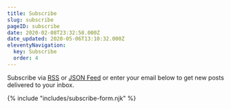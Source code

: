 ```yaml
---
title: Subscribe
slug: subscribe
pageID: subscribe
date: 2020-02-08T23:32:58.000Z
date_updated: 2020-05-06T13:10:32.000Z
eleventyNavigation:
  key: Subscribe
  order: 4
---
```


Subscribe via [RSS](/rss) or [JSON Feed](/feed.json) or enter your email below to get new posts delivered to your inbox.

{% include "includes/subscribe-form.njk" %}
